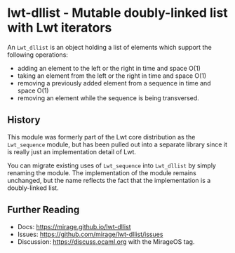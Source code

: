 # lwt-dllist - Mutable doubly-linked list with Lwt iterators

An `Lwt_dllist` is an object holding a list of elements which support
the following operations:

- adding an element to the left or the right in time and space O(1)
- taking an element from the left or the right in time and space O(1)
- removing a previously added element from a sequence in time and space O(1)
- removing an element while the sequence is being transversed.

## History

This module was formerly part of the Lwt core distribution as the
`Lwt_sequence` module, but has been pulled out into a separate library since it
is really just an implementation detail of Lwt.

You can migrate existing uses of `Lwt_sequence` into `Lwt_dllist` by simply
renaming the module.  The implementation of the module remains unchanged, but
the name reflects the fact that the implementation is a doubly-linked list.

## Further Reading

- Docs: <https://mirage.github.io/lwt-dllist>
- Issues: <https://github.com/mirage/lwt-dllist/issues>
- Discussion: <https://discuss.ocaml.org> with the MirageOS tag.
